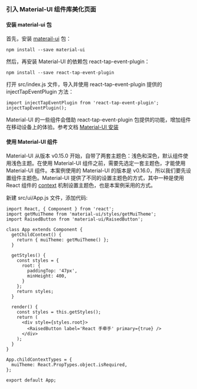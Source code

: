 ### 引入 Material-UI 组件库美化页面

#### 安装 material-ui 包

首先，安装 [materail-ui](https://www.npmjs.com/package/material-ui) 包：

```
npm install --save material-ui

```
然后，再安装 Material-UI 的依赖包 react-tap-event-plugin：

```
npm install --save react-tap-event-plugin

```
打开 src/index.js 文件，导入并使用 react-tap-event-plugin 提供的 injectTapEventPlugin 方法：

```
import injectTapEventPlugin from 'react-tap-event-plugin';
injectTapEventPlugin();
```


Material-UI 的一些组件会借助 react-tap-event-plugin 包提供的功能，增加组件在移动设备上的体验。参考文档 [Material-UI 安装](http://www.material-ui.com/v0.16.0/#/get-started/installation)

#### 使用 Material-UI 组件

Material-UI 从版本 v0.15.0 开始，自带了两套主题色：浅色和深色，默认组件使用浅色主题。在使用 Material-UI 组件之前，需要先选定一套主题色，才能使用 Material-UI 组件。本案例使用的 Material-UI 的版本是 v0.16.0，所以我们要先设置组件主题色。Material-UI 提供了不同的设置主题色的方式，其中一种是使用 React 组件的 [context](https://facebook.github.io/react/docs/context.html) 机制设置主题色，也是本案例采用的方式。

新建 src/ui/App.js 文件，添加代码:

```
import React, { Component } from 'react';
import getMuiTheme from 'material-ui/styles/getMuiTheme';
import RaisedButton from 'material-ui/RaisedButton';

class App extends Component {
  getChildContext() {
    return { muiTheme: getMuiTheme() };
  }

  getStyles() {
    const styles = {
      root: {
        paddingTop: '47px',
        minHeight: 400,
      }
    };
    return styles;
  }

  render() {
    const styles = this.getStyles();
    return (
      <div style={styles.root}>
        <RaisedButton label='React 手牵手' primary={true} />
      </div>
    );
  }
}

App.childContextTypes = {
  muiTheme: React.PropTypes.object.isRequired,
};

export default App;

```
